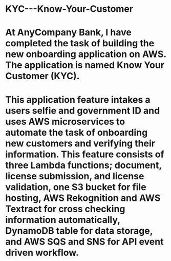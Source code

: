 # KYC---Know-Your-Customer

# At AnyCompany Bank, I have completed the task of building the new onboarding application on AWS. The application is named Know Your Customer (KYC). 
# This application feature intakes a users selfie and government ID and uses AWS microservices to automate the task of onboarding new customers and verifying their information. This feature consists of three Lambda functions; document, license submission, and license validation, one S3 bucket for file hosting, AWS Rekognition and AWS Textract for cross checking information automatically, DynamoDB table for data storage, and AWS SQS and SNS for API event driven workflow.
